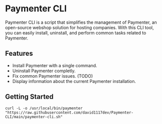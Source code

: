 # Paymenter CLI

Paymenter CLI is a script that simplifies the management of Paymenter, an open-source webshop solution for hosting companies. With this CLI tool, you can easily install, uninstall, and perform common tasks related to Paymenter.

## Features

- Install Paymenter with a single command.
- Uninstall Paymenter completly.
- Fix common Paymenter issues. (TODO)
- Display information about the current Paymenter installation.

## Getting Started

```curl -L -o /usr/local/bin/paymenter "https://raw.githubusercontent.com/david1117dev/Paymenter-CLI/main/paymenter-cli.sh"```
